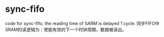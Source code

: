 # sync-fifo
code for sync-fifo, the reading time of SARM is delayed 1 cycle.
同步FIFO中SRAM的读逻辑为：使能有效的下一个时钟周期，数据被读出。